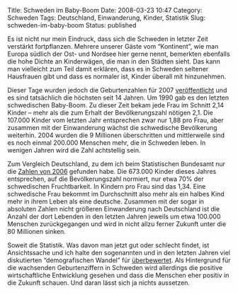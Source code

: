 Title: Schweden im Baby-Boom
Date: 2008-03-23 10:47
Category: Schweden
Tags: Deutschland, Einwanderung, Kinder, Statistik
Slug: schweden-im-baby-boom
Status: published

Es ist nicht nur mein Eindruck, dass sich die Schweden in letzter Zeit
verstärkt fortpflanzen. Mehrere unserer Gäste vom “Kontinent”, wie man
Europa südlich der Ost- und Nordsee hier gerne nennt, bemerkten
ebenfalls die hohe Dichte an Kinderwägen, die man in den Städten sieht.
Das kann man vielleicht zum Teil damit erklären, dass es in Schweden
seltener Hausfrauen gibt und dass es normaler ist, Kinder überall mit
hinzunehmen.

Dieser Tage wurden jedoch die Geburtenzahlen für 2007
[veröffentlicht](http://www.scb.se/templates/tableOrChart____25896.asp)
und es sind tatsächlich die höchsten seit 14 Jahren. Um 1990 gab es den
letzten schwedischen Baby-Boom. Zu dieser Zeit bekam jede Frau im
Schnitt 2,14 Kinder – mehr als die zum Erhalt der Bevölkerungszahl
nötigen 2,1. Die 107.000 Kinder vom letzten Jahr entsprechen zwar nur
1,88 pro Frau, aber zusammen mit der Einwanderung wächst die schwedische
Bevölkerung weiterhin. 2004 wurden die 9 Millionen überschritten und
mittlerweile sind es noch einmal 200.000 Menschen mehr, die in Schweden
leben. In wenigen Jahren wird die Zahl achtstellig sein.

Zum Vergleich Deutschland, zu dem ich beim Statistischen Bundesamt nur
die [Zahlen von
2006](http://www.destatis.de/jetspeed/portal/cms/Sites/destatis/Internet/DE/Navigation/Statistiken/Bevoelkerung/GeburtenSterbefaelle/GeburtenSterbefaelle.psml)
gefunden habe. Die 673.000 Kinder dieses Jahres entsprechen, auf die
Bevölkerungszahl normiert, nur etwa 70% der schwedischen Fruchtbarkeit.
In Kindern pro Frau sind das 1,34. Eine schwedische Frau bekommt im
Durchschnitt also mehr als ein halbes Kind mehr in ihrem Leben als eine
deutsche. Zusammen mit der sogar in absoluten Zahlen nicht größeren
Einwanderung nach Deutschland ist die Anzahl der dort Lebenden in den
letzten Jahren jeweils um etwa 100.000 Menschen zurückgegangen und wird
in nicht allzu ferner Zukunft unter die 80 Millionen sinken.

Soweit die Statistik. Was davon man jetzt gut oder schlecht findet, ist
Ansichtssache und ich halte den sogenannten und in den letzten Jahren
viel diskutierten “demografischen Wandel” für
[überbewertet](http://www.zeit.de/2004/43/Schrumpfendes_Land?page=all).
Als Hintergrund für die wachsenden Geburtenziffern in Schweden wird
allerdings die positive wirtschaftliche Entwicklung gesehen und dass die
Menschen eher positiv in die Zukunft schauen. Und daran lässt sich ja
nichts aussetzen.

